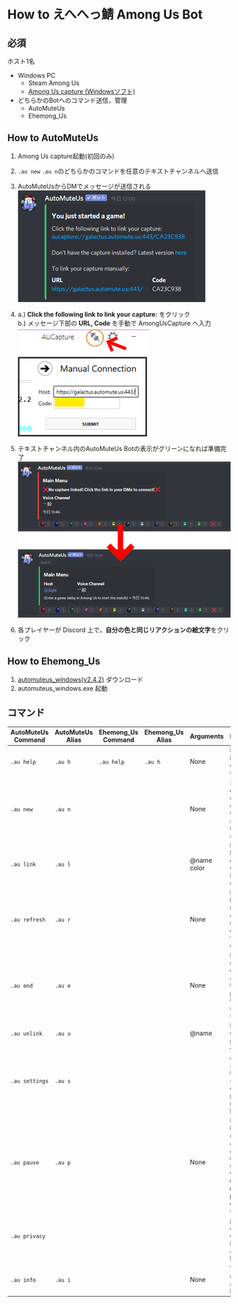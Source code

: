 # How to えへへっ鯖 Among Us Bot 
## 必須
ホスト1名
- Windows PC
  - Steam Among Us
  - [Among Us capture (Windowsソフト) ](https://github.com/denverquane/amonguscapture/releases/latest)
- どちらかのBotへのコマンド送信，管理
  - AutoMuteUs 
  - Ehemong_Us
 
## How to AutoMuteUs
1. Among Us capture起動(初回のみ)
2. `.au new` `.au n`のどちらかのコマンドを任意のテキストチャンネルへ送信
3. AutoMuteUsからDMでメッセージが送信される  
![AutoMuteUs DM](images/AutoMuteUs01.jpg "AutoMuteUs")

4. a.) **Click the following link to link your capture:** をクリック  
b.) メッセージ下部の **URL, Code** を手動で AmongUsCapture へ入力  
![AmongUsCapture link](images/linkus.jpg "LinkUs")  
![AmongUsCapture link](images/linkus2.jpg "LinkUs")  

5. テキストチャンネル内のAutoMuteUs Botの表示がグリーンになれば準備完了
![AmongUsCapture link](images/AutoMuteUsChanged.jpg "LinkUs")  
6. 各プレイヤーが Discord 上で，**自分の色と同じリアクションの絵文字**をクリック

## How to Ehemong_Us
1. [automuteus_windows(v2.4.2)](https://github.com/denverquane/automuteus/releases/tag/2.4.3) ダウンロード
2. automuteus_windows.exe 起動

## コマンド
| AutoMuteUs Command   | AutoMuteUs Alias | Ehemong_Us Command   | Ehemong_Us Alias | Arguments   | Description                                                                                                     | Example                            |
| -------------- | ------- |  -------------- | ------- |----------- | --------------------------------------------------------------------------------------------------------------- | ---------------------------------- |
| `.au help`     | `.au h` | `.au help`     | `.au h` | None        | Print help info and command usage                                                                               |                                    |
| `.au new`      | `.au n` | | | None        | Start a new game in the current text channel. Optionally accepts the room code and region                       | `.au n CODE eu`                    |
| `.au link`     | `.au l` | | | @name color | Manually link a discord user to their in-game color                                                             | `.au l @Soup cyan`                 |
| `.au refresh`  | `.au r` | | | None        | Remake the bot's status message entirely, in case it ends up too far up in the chat.                            |                                    |
| `.au end`      | `.au e` | | | None        | End the game entirely, and stop tracking players. Unmutes all and resets state                                  |                                    |
| `.au unlink`   | `.au u` | | | @name       | Manually unlink a player                                                                                        | `.au u @player`                    |
| `.au settings` | `.au s` | | |             | View and change settings for the bot, such as the command prefix or mute behavior                               |                                    |
| `.au pause`    | `.au p` | | | None        | Pause the bot, and don't let it automute anyone until unpaused. **will not un-mute muted players, be careful!** |                                    |
| `.au privacy`  |         | | |             | View privacy and data collection information about the bot                                                      |                                    |
| `.au info`     | `.au i` | | | None        | View general info about the Bot                                                                                 |                                    |
